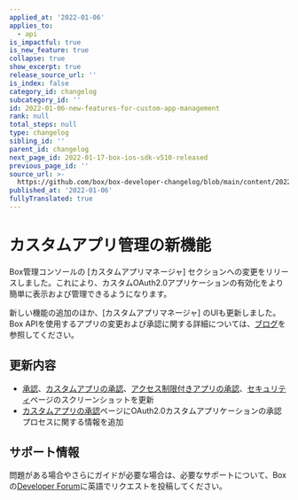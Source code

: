 ```yaml
---
applied_at: '2022-01-06'
applies_to:
  - api
is_impactful: true
is_new_feature: true
collapse: true
show_excerpt: true
release_source_url: ''
is_index: false
category_id: changelog
subcategory_id: ''
id: 2022-01-06-new-features-for-custom-app-management
rank: null
total_steps: null
type: changelog
sibling_id: ''
parent_id: changelog
next_page_id: 2022-01-17-box-ios-sdk-v510-released
previous_page_id: ''
source_url: >-
  https://github.com/box/box-developer-changelog/blob/main/content/2022/01-06-new-features-for-custom-app-management.md
published_at: '2022-01-06'
fullyTranslated: true
---
```

# カスタムアプリ管理の新機能

<!--alex ignore -->

Box管理コンソールの \[カスタムアプリマネージャ] セクションへの変更をリリースしました。これにより、カスタムOAuth2.0アプリケーションの有効化をより簡単に表示および管理できるようになります。

<!--alex enable -->

<!-- more -->

新しい機能の追加のほか、\[カスタムアプリマネージャ] のUIも更新しました。Box APIを使用するアプリの変更および承認に関する詳細については、[ブログ][2]を参照してください。

## 更新内容

* [承認][3]、[カスタムアプリの承認][4]、[アクセス制限付きアプリの承認][5]、[セキュリティ][6]ページのスクリーンショットを更新
* [カスタムアプリの承認][4]ページにOAuth2.0カスタムアプリケーションの承認プロセスに関する情報を追加

## サポート情報

問題がある場合やさらにガイドが必要な場合は、必要なサポートについて、Boxの[Developer Forum][1]に英語でリクエストを投稿してください。

[1]: https://support.box.com/hc/en-us/community/topics/360001932973-Platform-and-Developer-Forum

[2]: https://medium.com/box-developer-blog/custom-apps-manager-updates-c79ccf8ebe97

[3]: g://authorization

[4]: g://authorization/custom-app-approval

[5]: g://authorization/limited-access-approval

[6]: g://security
